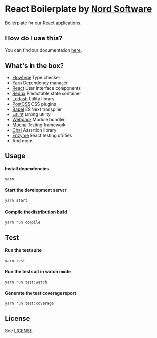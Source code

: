 # React Boilerplate by [Nord Software](https://nordsoftware.com)

Boilerplate for our [React](https://facebook.github.io/react/) applications.

## How do I use this?

You can find our documentation [here](./docs/README.md).

## What's in the box?

- [Flowtype](https://flowtype.org/) Type checker
- [Yarn](https://yarnpkg.com/) Dependency manager
- [React](https://facebook.github.io/react/) User interface components
- [Redux](http://redux.js.org/) Predictable state container
- [Lodash](https://lodash.com/) Utility library
- [PostCSS](http://postcss.org/) CSS plugins
- [Babel](https://babeljs.io/) ES.Next transpiler
- [Eslint](http://eslint.org/) Linting utility
- [Webpack](https://webpack.js.org/) Module bundler
- [Mocha](https://mochajs.org/) Testing framework
- [Chai](http://chaijs.com/) Assertion library
- [Enzyme](https://github.com/airbnb/enzyme) React testing utilities
- And more...

## Usage

#### Install dependencies

```bash
yarn
```

#### Start the development server

```bash
yarn start
```

#### Compile the distribution build

```bash
yarn run compile
```
## Test

#### Run the test suite

```bash
yarn test
```

#### Run the test suit in watch mode

```
yarn run test:watch
```

#### Generate the test coverage report

```
yarn run test:coverage
```

## License

See [LICENSE](LICENSE).
